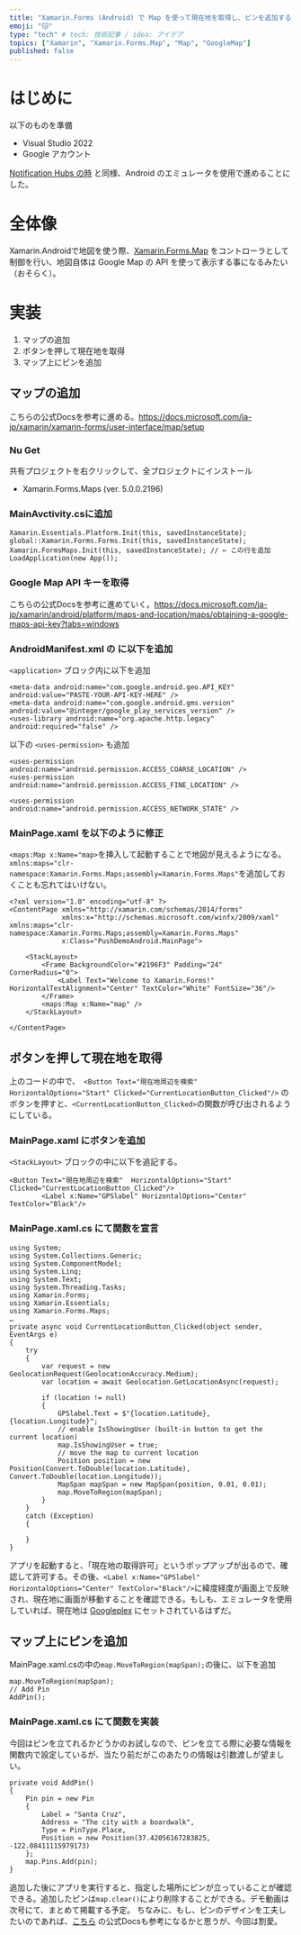 ```yaml
---
title: "Xamarin.Forms (Android) で Map を使って現在地を取得し、ピンを追加する"
emoji: "😽"
type: "tech" # tech: 技術記事 / idea: アイデア
topics: ["Xamarin", "Xamarin.Forms.Map", "Map", "GoogleMap"]
published: false
---
```


# はじめに

以下のものを準備
- Visual Studio 2022
- Google アカウント

[Notification Hubs の時](https://zenn.dev/moimoi_kohei/articles/cbef4b3929b33d) と同様、Android のエミュレータを使用で進めることにした。

# 全体像
Xamarin.Androidで地図を使う際、[Xamarin.Forms.Map](https://docs.microsoft.com/ja-jp/xamarin/xamarin-forms/user-interface/map/) をコントローラとして制御を行い、地図自体は Google Map の API を使って表示する事になるみたい（おそらく）。

# 実装
1. マップの追加
2. ボタンを押して現在地を取得
3. マップ上にピンを追加

## マップの追加
こちらの公式Docsを参考に進める。https://docs.microsoft.com/ja-jp/xamarin/xamarin-forms/user-interface/map/setup
### Nu Get
共有プロジェクトを右クリックして、全プロジェクトにインストール
- Xamarin.Forms.Maps (ver. 5.0.0.2196) 

### MainAvctivity.csに追加
```
Xamarin.Essentials.Platform.Init(this, savedInstanceState);
global::Xamarin.Forms.Forms.Init(this, savedInstanceState);
Xamarin.FormsMaps.Init(this, savedInstanceState); // ← この行を追加
LoadApplication(new App());
```

### Google Map API キーを取得
こちらの公式Docsを参考に進めていく。https://docs.microsoft.com/ja-jp/xamarin/android/platform/maps-and-location/maps/obtaining-a-google-maps-api-key?tabs=windows

### AndroidManifest.xml の に以下を追加

```<application>``` ブロック内に以下を追加
```
<meta-data android:name="com.google.android.geo.API_KEY" android:value="PASTE-YOUR-API-KEY-HERE" />
<meta-data android:name="com.google.android.gms.version" android:value="@integer/google_play_services_version" />
<uses-library android:name="org.apache.http.legacy" android:required="false" />
```

以下の ```<uses-permission>``` も追加
```
<uses-permission android:name="android.permission.ACCESS_COARSE_LOCATION" />
<uses-permission android:name="android.permission.ACCESS_FINE_LOCATION" />

<uses-permission android:name="android.permission.ACCESS_NETWORK_STATE" />
```

### MainPage.xaml を以下のように修正
```<maps:Map x:Name="map>```を挿入して起動することで地図が見えるようになる。```xmlns:maps="clr-namespace:Xamarin.Forms.Maps;assembly=Xamarin.Forms.Maps"```を追加しておくことも忘れてはいけない。
```
<?xml version="1.0" encoding="utf-8" ?>
<ContentPage xmlns="http://xamarin.com/schemas/2014/forms"
             xmlns:x="http://schemas.microsoft.com/winfx/2009/xaml" xmlns:maps="clr-namespace:Xamarin.Forms.Maps;assembly=Xamarin.Forms.Maps"
             x:Class="PushDemoAndroid.MainPage">

    <StackLayout>
        <Frame BackgroundColor="#2196F3" Padding="24" CornerRadius="0">
            <Label Text="Welcome to Xamarin.Forms!" HorizontalTextAlignment="Center" TextColor="White" FontSize="36"/>
        </Frame>
        <maps:Map x:Name="map" />
    </StackLayout>

</ContentPage>
```

## ボタンを押して現在地を取得

上のコードの中で、``` <Button Text="現在地周辺を検索"  HorizontalOptions="Start" Clicked="CurrentLocationButton_Clicked"/>``` のボタンを押すと、```<CurrentLocationButton_Clicked>```の関数が呼び出されるようにしている。

### MainPage.xaml にボタンを追加
``` <StackLayout> ``` ブロックの中に以下を追記する。

```
<Button Text="現在地周辺を検索"  HorizontalOptions="Start" Clicked="CurrentLocationButton_Clicked"/>
        <Label x:Name="GPSlabel" HorizontalOptions="Center" TextColor="Black"/>
```

### MainPage.xaml.cs にて関数を宣言

```
using System;
using System.Collections.Generic;
using System.ComponentModel;
using System.Linq;
using System.Text;
using System.Threading.Tasks;
using Xamarin.Forms;
using Xamarin.Essentials;
using Xamarin.Forms.Maps;
…
private async void CurrentLocationButton_Clicked(object sender, EventArgs e)
{
    try
    {
        var request = new GeolocationRequest(GeolocationAccuracy.Medium);
        var location = await Geolocation.GetLocationAsync(request);

        if (location != null)
        {
            GPSlabel.Text = $"{location.Latitude},{location.Longitude}";
            // enable IsShowingUser (built-in button to get the current location)
            map.IsShowingUser = true;
            // move the map to current location
            Position position = new Position(Convert.ToDouble(location.Latitude), Convert.ToDouble(location.Longitude));
            MapSpan mapSpan = new MapSpan(position, 0.01, 0.01);
            map.MoveToRegion(mapSpan);
        }
    }
    catch (Exception)
    {

    }
}
```

アプリを起動すると、「現在地の取得許可」というポップアップが出るので、確認して許可する。その後、```<Label x:Name="GPSlabel" HorizontalOptions="Center" TextColor="Black"/>```に緯度経度が画面上で反映され、現在地に画面が移動することを確認できる。もしも、エミュレータを使用していれば、現在地は [Googleplex](https://ja.wikipedia.org/wiki/Googleplex) にセットされているはずだ。

## マップ上にピンを追加

MainPage.xaml.csの中の```map.MoveToRegion(mapSpan);```の後に、以下を追加

```
map.MoveToRegion(mapSpan);
// Add Pin
AddPin();
```

### MainPage.xaml.cs にて関数を実装

今回はピンを立てれるかどうかのお試しなので、ピンを立てる際に必要な情報を関数内で設定しているが、当たり前だがこのあたりの情報は引数渡しが望ましい。
```
private void AddPin()
{
    Pin pin = new Pin
    {
        Label = "Santa Cruz",
        Address = "The city with a boardwalk",
        Type = PinType.Place,
        Position = new Position(37.42056167283825, -122.08411115979173)
    };
    map.Pins.Add(pin);
}

```

追加した後にアプリを実行すると、指定した場所にピンが立っていることが確認できる。追加したピンは```map.clear()```により削除することができる。デモ動画は次号にて、まとめて掲載する予定。
ちなみに、もし、ピンのデザインを工夫したいのであれば、[こちら](https://docs.microsoft.com/ja-jp/xamarin/xamarin-forms/app-fundamentals/custom-renderer/map-pin) の公式Docsも参考になるかと思うが、今回は割愛。